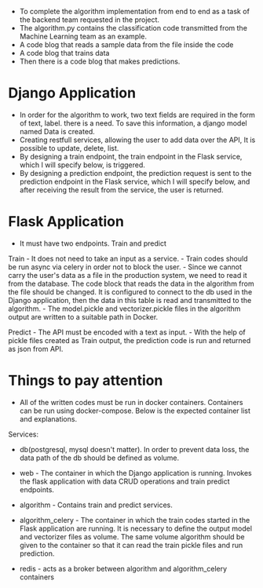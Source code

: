 - To complete the algorithm implementation from end to end as a task of the backend team requested in the project.
- The algorithm.py contains the classification code transmitted from the Machine Learning team as an example.
- A code blog that reads a sample data from the file inside the code
- A code blog that trains data
- Then there is a code blog that makes predictions.

Django Application
====================
- In order for the algorithm to work, two text fields are required in the form of text, label.
  there is a need. To save this information, a django model named Data is created.
- Creating restfull services, allowing the user to add data over the API,
  It is possible to update, delete, list.
- By designing a train endpoint, the train endpoint in the Flask service, which I will specify below, is triggered.
- By designing a prediction endpoint, the prediction request is sent to the prediction endpoint in the Flask service, which I will specify below, and after receiving the result from the service, the user is returned.


Flask Application
===================

- It must have two endpoints. Train and predict

Train - It does not need to take an input as a service.
    - Train codes should be run async via celery in order not to block the user.
    - Since we cannot carry the user's data as a file in the production system, we need to read it from the database. The code block that reads the data in the algorithm from the file should be changed. It is configured to connect to the db used in the Django application, then the data in this table is read and transmitted to the algorithm.
    - The model.pickle and vectorizer.pickle files in the algorithm output are written to a suitable path in Docker.

Predict - The API must be encoded with a text as input.
    - With the help of pickle files created as Train output, the prediction code is run and returned as json from API.

Things to pay attention
============================
- All of the written codes must be run in docker containers. Containers can be run using docker-compose. Below is the expected container list and explanations.

Services:
  - db(postgresql, mysql doesn't matter). In order to prevent data loss, the data path of the db should be defined as volume.
  - web - The container in which the Django application is running. Invokes the flask application with data CRUD operations and train predict endpoints.

  
  - algorithm - Contains train and predict services.
  - algorithm_celery - The container in which the train codes started in the Flask application are running. It is necessary to define the output model and vectorizer files as volume. The same volume algorithm should be given to the container so that it can read the train pickle files and run prediction.
 - redis - acts as a broker between algorithm and algorithm_celery containers
